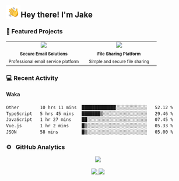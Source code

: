 <img alt="Night Coding" src="./assets/Hand%20Wave.gif" width='40' align="left"/><h2>Hey there! I'm Jake</h2>

### 🚀 Featured Projects

<div align="center">
  <table>
    <tr>
      <td align="center" width="50%">
        <a href="https://email-once.com/" target="_blank">
          <img src="https://img.shields.io/badge/🔗_Email_Once-FF6B6B?style=for-the-badge&logoColor=white"/>
        </a>
        <br/>
        <sub><b>Secure Email Solutions</b></sub>
        <br/>
        <sub>Professional email service platform</sub>
      </td>
      <td align="center" width="50%">
        <a href="http://share-once.com/" target="_blank">
          <img src="https://img.shields.io/badge/🔗_Share_Once-4ECDC4?style=for-the-badge&logoColor=white"/>
        </a>
        <br/>
        <sub><b>File Sharing Platform</b></sub>
        <br/>
        <sub>Simple and secure file sharing</sub>
      </td>
    </tr>
  </table>
</div>

### 💻 Recent Activity

<!--RECENT_ACTIVITY:start-->
<!--RECENT_ACTIVITY:end-->

#### Waka

<!--START_SECTION:waka-->

```txt
Other        10 hrs 11 mins  █████████████░░░░░░░░░░░░   52.12 %
TypeScript   5 hrs 45 mins   ███████▒░░░░░░░░░░░░░░░░░   29.46 %
JavaScript   1 hr 27 mins    ██░░░░░░░░░░░░░░░░░░░░░░░   07.45 %
Vue.js       1 hr 2 mins     █▒░░░░░░░░░░░░░░░░░░░░░░░   05.33 %
JSON         58 mins         █▒░░░░░░░░░░░░░░░░░░░░░░░   05.00 %
```

<!--END_SECTION:waka-->

### ⚙️ &nbsp; GitHub Analytics

<p align="center">
  <img src="http://github-profile-summary-cards.vercel.app/api/cards/profile-details?username=JakeLaoyu&theme=2077" />
</p>


<p align="center">
<a href="https://github.com/JakeLaoyu">
  <img height="180em" src="https://github-readme-stats-eight-theta.vercel.app/api?username=jakelaoyu&show_icons=true&theme=algolia&include_all_commits=true&count_private=true"/>
  <img height="180em" src="https://github-readme-stats-eight-theta.vercel.app/api/top-langs/?username=jakelaoyu&layout=compact&langs_count=8&theme=algolia&hide=html&count_private=true"/>
</a>
</p>

<!-- ### 🤝🏻 &nbsp; Connect with Me

<p align="center">
<a href="https://i.jakeyu.top"><img src="https://img.shields.io/badge/-i.jakeyu.top-3423A6?style=flat&logo=Google-Chrome&logoColor=white"/></a>
<a href="mailto:jake.laoyu@gmail.com"><img src="https://img.shields.io/badge/-jake.laoyu@gmail.com-D14836?style=flat&logo=Gmail&logoColor=white"/></a>
</p> -->
